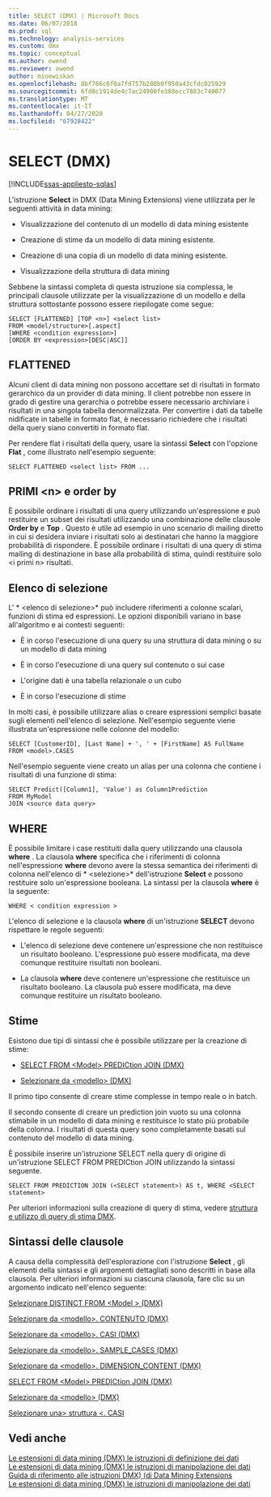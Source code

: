 ```yaml
---
title: SELECT (DMX) | Microsoft Docs
ms.date: 06/07/2018
ms.prod: sql
ms.technology: analysis-services
ms.custom: dmx
ms.topic: conceptual
ms.author: owend
ms.reviewer: owend
author: minewiskan
ms.openlocfilehash: 8bf766c6f0a7fd757b280b0f950a43cfdc025929
ms.sourcegitcommit: 6fd8c1914de4c7ac24900fe388ecc7883c740077
ms.translationtype: MT
ms.contentlocale: it-IT
ms.lasthandoff: 04/27/2020
ms.locfileid: "67928422"
---
```

# <a name="select-dmx"></a>SELECT (DMX)
[!INCLUDE[ssas-appliesto-sqlas](../includes/ssas-appliesto-sqlas.md)]

  L'istruzione **Select** in DMX (Data Mining Extensions) viene utilizzata per le seguenti attività in data mining:  
  
-   Visualizzazione del contenuto di un modello di data mining esistente  
  
-   Creazione di stime da un modello di data mining esistente.  
  
-   Creazione di una copia di un modello di data mining esistente.  
  
-   Visualizzazione della struttura di data mining  
  
 Sebbene la sintassi completa di questa istruzione sia complessa, le principali clausole utilizzate per la visualizzazione di un modello e della struttura sottostante possono essere riepilogate come segue:  
  
```  
SELECT [FLATTENED] [TOP <n>] <select list>  
FROM <model/structure>[.aspect]  
[WHERE <condition expression>]  
[ORDER BY <expression>[DESC|ASC]]  
```  
  
## <a name="flattened"></a>FLATTENED  
 Alcuni client di data mining non possono accettare set di risultati in formato gerarchico da un provider di data mining. Il client potrebbe non essere in grado di gestire una gerarchia o potrebbe essere necessario archiviare i risultati in una singola tabella denormalizzata. Per convertire i dati da tabelle nidificate in tabelle in formato flat, è necessario richiedere che i risultati della query siano convertiti in formato flat.  
  
 Per rendere flat i risultati della query, usare la sintassi **Select** con l'opzione **Flat** , come illustrato nell'esempio seguente:  
  
```  
SELECT FLATTENED <select list> FROM ...  
```  
  
## <a name="top-n-and-order-by"></a>PRIMI \<n> e order by  
 È possibile ordinare i risultati di una query utilizzando un'espressione e può restituire un subset dei risultati utilizzando una combinazione delle clausole **Order by** e **Top** . Questo è utile ad esempio in uno scenario di mailing diretto in cui si desidera inviare i risultati solo ai destinatari che hanno la maggiore probabilità di rispondere. È possibile ordinare i risultati di una query di stima mailing di destinazione in base alla probabilità di stima, quindi restituire solo \<i primi n> risultati.  
  
## <a name="select-list"></a>Elenco di selezione  
 L' * \<elenco di selezione>* può includere riferimenti a colonne scalari, funzioni di stima ed espressioni. Le opzioni disponibili variano in base all'algoritmo e ai contesti seguenti:  
  
-   È in corso l'esecuzione di una query su una struttura di data mining o su un modello di data mining  
  
-   È in corso l'esecuzione di una query sul contenuto o sui case  
  
-   L'origine dati è una tabella relazionale o un cubo  
  
-   È in corso l'esecuzione di stime  
  
 In molti casi, è possibile utilizzare alias o creare espressioni semplici basate sugli elementi nell'elenco di selezione. Nell'esempio seguente viene illustrata un'espressione nelle colonne del modello:  
  
```  
SELECT [CustomerID], [Last Name] + ', ' + [FirstName] AS FullName  
FROM <model>.CASES  
```  
  
 Nell'esempio seguente viene creato un alias per una colonna che contiene i risultati di una funzione di stima:  
  
```  
SELECT Predict([Column1], 'Value') as Column1Prediction  
FROM MyModel  
JOIN <source data query>  
```  
  
## <a name="where"></a>WHERE  
 È possibile limitare i case restituiti dalla query utilizzando una clausola **where** . La clausola **where** specifica che i riferimenti di colonna nell'espressione **where** devono avere la stessa semantica dei riferimenti di colonna nell'elenco di * \<selezione>* dell'istruzione **Select** e possono restituire solo un'espressione booleana. La sintassi per la clausola **where** è la seguente:  
  
```  
WHERE < condition expression >  
```  
  
 L'elenco di selezione e la clausola **where** di un'istruzione **SELECT** devono rispettare le regole seguenti:  
  
-   L'elenco di selezione deve contenere un'espressione che non restituisce un risultato booleano. L'espressione può essere modificata, ma deve comunque restituire risultati non booleani.  
  
-   La clausola **where** deve contenere un'espressione che restituisce un risultato booleano. La clausola può essere modificata, ma deve comunque restituire un risultato booleano.  
  
## <a name="predictions"></a>Stime  
 Esistono due tipi di sintassi che è possibile utilizzare per la creazione di stime:  
  
-   [SELECT FROM &#60;Model&#62; PREDICtion JOIN &#40;DMX&#41;](../dmx/select-from-model-prediction-join-dmx.md)  
  
-   [Selezionare da &#60;modello&#62; &#40;DMX&#41;](../dmx/select-from-model-dmx.md)  
  
 Il primo tipo consente di creare stime complesse in tempo reale o in batch.  
  
 Il secondo consente di creare un prediction join vuoto su una colonna stimabile in un modello di data mining e restituisce lo stato più probabile della colonna. I risultati di questa query sono completamente basati sul contenuto del modello di data mining.  
  
 È possibile inserire un'istruzione SELECT nella query di origine di un'istruzione SELECT FROM PREDICtion JOIN utilizzando la sintassi seguente.  
  
```  
SELECT FROM PREDICTION JOIN (<SELECT statement>) AS t, WHERE <SELECT statement>  
```  
  
 Per ulteriori informazioni sulla creazione di query di stima, vedere [struttura e utilizzo di query di stima DMX](../dmx/structure-and-usage-of-dmx-prediction-queries.md).  
  
## <a name="clause-syntax"></a>Sintassi delle clausole  
 A causa della complessità dell'esplorazione con l'istruzione **Select** , gli elementi della sintassi e gli argomenti dettagliati sono descritti in base alla clausola. Per ulteriori informazioni su ciascuna clausola, fare clic su un argomento indicato nell'elenco seguente:  
  
 [Selezionare DISTINCT FROM &#60;Model &#62; &#40;DMX&#41;](../dmx/select-distinct-from-model-dmx.md)  
  
 [Selezionare da &#60;modello&#62;. CONTENUTO &#40;DMX&#41;](../dmx/select-from-model-content-dmx.md)  
  
 [Selezionare da &#60;modello&#62;. CASI &#40;DMX&#41;](../dmx/select-from-model-cases-dmx.md)  
  
 [Selezionare da &#60;modello&#62;. SAMPLE_CASES &#40;DMX&#41;](../dmx/select-from-model-sample-cases-dmx.md)  
  
 [Selezionare da &#60;modello&#62;. DIMENSION_CONTENT &#40;DMX&#41;](../dmx/select-from-model-dimension-content-dmx.md)  
  
 [SELECT FROM &#60;Model&#62; PREDICtion JOIN &#40;DMX&#41;](../dmx/select-from-model-prediction-join-dmx.md)  
  
 [Selezionare da &#60;modello&#62; &#40;DMX&#41;](../dmx/select-from-model-dmx.md)  
  
 [Selezionare una&#62; struttura &#60;. CASI](../dmx/select-from-structure-cases.md)  
  
## <a name="see-also"></a>Vedi anche  
 [Le estensioni di data mining &#40;DMX&#41; le istruzioni di definizione dei dati](../dmx/dmx-statements-data-definition.md)   
 [Le estensioni di data mining &#40;DMX&#41; le istruzioni di manipolazione dei dati](../dmx/dmx-statements-data-manipulation.md)   
 [Guida di riferimento alle istruzioni DMX&#41; &#40;di Data Mining Extensions](../dmx/data-mining-extensions-dmx-statements.md)   
 [Le estensioni di data mining &#40;DMX&#41; le istruzioni di manipolazione dei dati](../dmx/dmx-statements-data-manipulation.md)  
  
  
